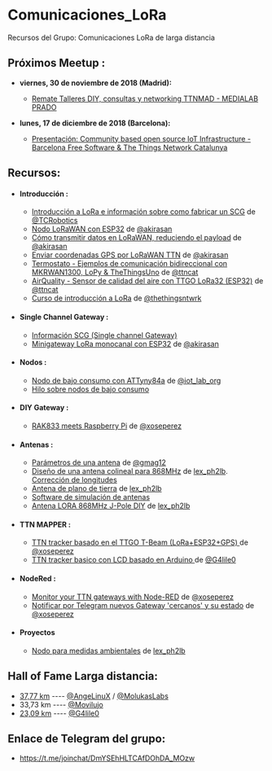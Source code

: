 # Comunicaciones_LoRa
Recursos del Grupo: Comunicaciones LoRa de larga distancia


## **Próximos Meetup** :

* **viernes, 30 de noviembre de 2018 (Madrid):**
  - [Remate Talleres DIY, consultas y networking TTNMAD - MEDIALAB PRADO](https://www.meetup.com/es-ES/The-Things-Network-Madrid-Community/events/256651447/)

* **lunes, 17 de diciembre de 2018 (Barcelona):**
  - [Presentación: Community based open source IoT Infrastructure - Barcelona Free Software & The Things Network Catalunya](https://www.meetup.com/Barcelona-Free-Software/events/256644535/)


## **Recursos**:

* #### **Introducción :**

  - [Introducción a LoRa e información sobre como fabricar un SCG](https://bricolabs.cc/wiki/guias/lora_ttn) de [@TCRobotics](https://twitter.com/tcrobotics)
  - [Nodo LoRaWAN con ESP32](http://akirasan.net/nodo-lorawan-con-esp32/) de [@akirasan](https://twitter.com/akirasan)
  - [Cómo transmitir datos en LoRaWAN, reduciendo el payload](http://akirasan.net/la-importancia-de-un-buen-payload-en-lorawan/) de [@akirasan](https://twitter.com/akirasan)
  - [Enviar coordenadas GPS por LoRaWAN TTN](http://akirasan.net/enviar-coordenadas-gps-por-lorawan-the-things-network/) de [@akirasan](https://twitter.com/akirasan)
  - [Termostato - Ejemplos de comunicación bidireccional con MKRWAN1300, LoPy & TheThingsUno](https://github.com/ttncat/termostat/) de [@ttncat](http://twitter.com/ttncat)
  - [AirQuality - Sensor de calidad del aire con TTGO LoRa32 (ESP32)](https://github.com/ttncat/airquality/) de [@ttncat](http://twitter.com/ttncat)
  - [Curso de introducción a LoRa](https://www.youtube.com/watch?v=T3dGLqZrjIQ) de  [@thethingsntwrk](https://twitter.com/thethingsntwrk)

* #### **Single Channel Gateway :**

  - [Información SCG (Single channel Gateway)](https://www.thethingsnetwork.org/forum/t/the-future-of-single-channel-gateways/6590)
  - [Minigateway LoRa monocanal con ESP32](http://akirasan.net/minigateway-lora-monocanal-con-esp32/) de [@akirasan](https://twitter.com/akirasan)

* #### **Nodos :**

  - [Nodo de bajo consumo con ATTyny84a](http://www.iot-lab.org/blog/101/) de [@iot_lab_org](https://twitter.com/iot_lab_org)
  - [Hilo sobre nodos de bajo consumo](https://www.thethingsnetwork.org/forum/t/full-arduino-mini-lorawan-below-1ua-sleep-mode/8059)

* #### **DIY Gateway :**

  - [RAK833 meets Raspberry Pi](http://tinkerman.cat/rak833-meets-raspberry-pi/) de [@xoseperez](https://twitter.com/xoseperez)

* #### **Antenas :**

  - [Parámetros de una antena](https://t.co/heSZf1u8DF) de [@gmag12](https://twitter.com/gmag12)
  - [Diseño de una antena colineal para 868MHz](http://www.bolkesteijn.nl/blog/index.php?page=lora-antenna) de [lex_ph2lb](ph2lb.nl/blog/index.php). [Corrección de longitudes](http://www.bolkesteijn.nl/blog/index.php?page=lora-antenna-update)
  - [Antena de plano de tierra](http://www.bolkesteijn.nl/blog/index.php?page=lora-gp-antenna) de [lex_ph2lb](ph2lb.nl/blog/index.php)
  - [Software de simulación de antenas](https://www.qsl.net/4nec2/)
  - [Antena LORA 868MHz J-Pole DIY](https://www.thethingsnetwork.org/forum/t/antenna-experiment-868mhz-j-pole/3620) de [lex_ph2lb](ph2lb.nl/blog/index.php)

* #### **TTN MAPPER :**

   - [TTN tracker basado en el TTGO T-Beam (LoRa+ESP32+GPS) ](https://github.com/xoseperez/ttgo-beam-tracker) de [@xoseperez](https://twitter.com/xoseperez)
   - [TTN tracker basico con LCD basado en Arduino ](https://github.com/G4lile0/LoRa_LCD_TTN_Mapper) de [@G4lile0](https://twitter.com/g4lile0)

* #### **NodeRed :**

  - [Monitor your TTN gateways with Node-RED](http://tinkerman.cat/monitor-your-ttn-gateways-with-node-red/) de [@xoseperez](https://twitter.com/xoseperez)
  - [Notificar por Telegram nuevos Gateway 'cercanos' y su estado](https://gist.github.com/xoseperez/6df2601b92f749751d906cf58d026a3b) de [@xoseperez](https://twitter.com/xoseperez)

* #### **Proyectos**

  - [Nodo para medidas ambientales](http://www.bolkesteijn.nl/blog/index.php?page=lora-environmental-node) de [lex_ph2lb](ph2lb.nl/blog/index.php)

## **Hall of Fame**  __Larga distancia__:

  - [37,77 km](https://twitter.com/rioblez/status/981424740723240960) ---- [@AngeLinuX](https://twitter.com/angelinux99) /  [@MolukasLabs](https://twitter.com/MolukasLabs)
  - 33,73 km ---- [@Movilujo](https://twitter.com/Movilujo)
  - [23,09 km](https://twitter.com/G4lile0/status/1066658665913032704) ---- [@G4lile0](https://twitter.com/g4lile0)


## **Enlace de Telegram del grupo:**
*   https://t.me/joinchat/DmYSEhHLTCAfDOhDA_MOzw
